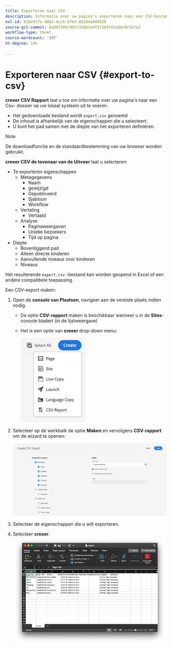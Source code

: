 ```yaml
---
title: Exporteren naar CSV
description: Informatie over uw pagina's exporteren naar een CSV-bestand op uw lokale systeem
exl-id: 818e927e-40b2-4ccb-bfb3-88284ad49829
source-git-commit: 0ad9f349c997c35862e4f571b4741ed4c0c947e2
workflow-type: tm+mt
source-wordcount: '197'
ht-degree: 14%

---
```


# Exporteren naar CSV {#export-to-csv}

**creeer CSV Rapport** laat u toe om informatie over uw pagina&#39;s naar een Csv- dossier op uw lokaal systeem uit te voeren.

* Het gedownloade bestand wordt `export.csv` genoemd
* De inhoud is afhankelijk van de eigenschappen die u selecteert.
* U kunt het pad samen met de diepte van het exporteren definiëren.

>[!NOTE]
>
>De downloadfunctie en de standaardbestemming van uw browser worden gebruikt.

**creeer CSV de tovenaar van de Uitvoer** laat u selecteren:

* Te exporteren eigenschappen
   * Metagegevens
      * Naam
      * gewijzigd
      * Gepubliceerd
      * Sjabloon
      * Workflow
   * Vertaling
      * Vertaald
   * Analyse
      * Paginaweergaven
      * Unieke bezoekers
      * Tijd op pagina
* Diepte
   * Bovenliggend pad
   * Alleen directe kinderen
   * Aanvullende niveaus voor kinderen
   * Niveaus

Het resulterende `export.csv` -bestand kan worden geopend in Excel of een andere compatibele toepassing.

Een CSV-export maken:

1. Open de **console van Plaatsen**, navigeer aan de vereiste plaats indien nodig.
   * De optie **CSV-rapport** maken is beschikbaar wanneer u in de **Sites**-console bladert (in de lijstweergave)
   * Het is een optie van **creeer** drop-down menu:

     ![ creeer optie CSV ](/help/sites-cloud/authoring/assets/csv-create.png)

1. Selecteer op de werkbalk de optie **Maken** en vervolgens **CSV-rapport** om de wizard te openen:

   ![ CSV de uitvoeropties ](/help/sites-cloud/authoring/assets/csv-options.png)

1. Selecteer de eigenschappen die u wilt exporteren.
1. Selecteer **creeer**.
   ![ Resulterende uitvoer CSV in Excel ](/help/sites-cloud/authoring/assets/csv-example.png)
